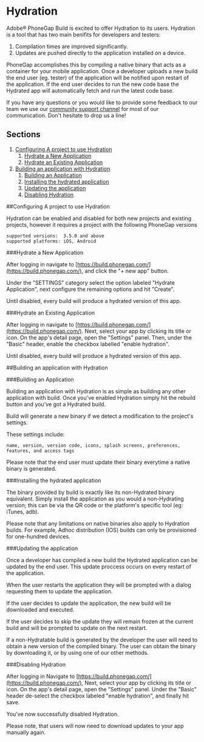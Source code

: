 # Hydration

Adobe® PhoneGap Build is excited to offer Hydration to its users. Hydration is a tool that has two main benifits for developers and testers:

1. Compilation times are improved significantly.
2. Updates are pushed directly to the application installed on a device.

PhoneGap accomplishes this by compiling a native binary that acts as a container for your mobile application. Once a developer uploads a new build the end user (eg. tester) of the application will be notified upon restart of the application. If the end user decides to run the new code base the Hydrated app will automatically fetch and run the latest code base.

If you have any questions or you would like to provide some feedback to our team we use our [community support channel](http://community.phonegap.com) for most of our communication. Don't hesitate to drop us a line!

## Sections

1. [Configuring A project to use Hydration](#create_hydration_build)
    1. [Hydrate a New Application](#new_build_project)
    2. [Hydrate an Existing Application](#existing_build_project)
2. [Building an application with Hydration](#build_app)
    1. [Building an Application](#build_application)
    2. [Installing the hydrated application](#installing_application)
    3. [Updating the application](#update_application)
    4. [Disabling Hydration](#disable_hydration)
    
<a id="create_hydration_build"></a>
##Configuring A project to use Hydration

Hydration can be enabled and disabled for both new projects and existing projects, however it requires a project with the following PhoneGap versions

    supported versions:  3.5.0 and above
    supported platforms: iOS, Android 

<a id="new_build_project"></a>
###Hydrate a New Application

After logging in navigate to [https://build.phonegap.com/](https://build.phonegap.com/), and click the "+ new app" button.

Under the "SETTINGS" category select the option labeled "Hydrate Application", next configure the remaining options and hit "Create".

Until disabled, every build will produce a hydrated version of this app.

<a id="existing_build_project"></a>
###Hydrate an Existing Application

After logging in navigate to [https://build.phonegap.com/](https://build.phonegap.com/). Next, select your app by clicking its title or icon. On the app's detail page, open the "Settings" panel. Then, under the "Basic" header, enable the checkbox labelled "enable hydration".

Until disabled, every build will produce a hydrated version of this app.

##Building an application with Hydration

<a id="build_application"></a>
###Building an Application

Building an application with Hydration is as simple as building any other application with build. Once you've enabled Hydration simply hit the rebuild button and you've got a Hydrated build.

Build will generate a new binary if we detect a modification to the project's settings.

These settings include:

    name, version, version code, icons, splash screens, preferences,
    features, and access tags

Please note that the end user must update their binary everytime a native binary is generated.

<a id="installing_application"></a>
###Installing the hydrated application

The binary provided by build is exactly like its non-Hydrated binary equivalent. Simply install the application as you would a non-Hydrating version; this can be via the QR code or the platform's specific tool (eg: iTunes, adb).

Please note that any limitations on native binaries also apply to Hydration builds. For example, Adhoc distribution (IOS) builds can only be provisioned for one-hundred devices.

<a href="update_application"></a>
###Updating the application

Once a developer has compiled a new build the Hydrated application can be updated by the end user. This update proccess occurs on every restart of the application.

When the user restarts the application they will be prompted with a dialog requesting them to update the application.

If the user decides to update the application, the new build will be downloaded and executed.

If the user decides to skip the update they will remain frozen at the current build and will be prompted to update on the next restart.

If a non-Hydratable build is generated by the developer the user will need to obtain a new version of the compiled binary. The user can obtain the binary by downloading it, or by using one of our other methods.

<a id="disable_hydration"></a>
###Disabling Hydration 

After logging in Navigate to [https://build.phonegap.com/](https://build.phonegap.com/), Next, select your app by clicking its title or icon. On the app's detail page, open the "Settings" panel. Under the "Basic" header de-select the checkbox labeled "enable hydration", and finally hit save.

You've now successfully disabled Hydration.

Please note, that users will now need to download updates to your app manually again. 
